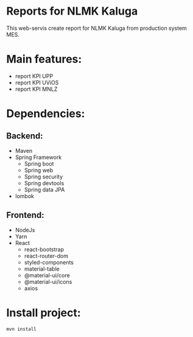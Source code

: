 # Reports for NLMK Kaluga

This web-servis create report for NLMK Kaluga from production system MES.

# Main features:
* report KPI UPP
* report KPI UViOS
* report KPI MNLZ

# Dependencies:
## Backend:
* Maven
* Spring Framework
    * Spring boot
    * Spring web
    * Spring security
    * Spring devtools
    * Spring data JPA
* lombok
## Frontend:
* NodeJs
* Yarn
* React
    * react-bootstrap
    * react-router-dom
    * styled-components
    * material-table
    * @material-ui/core
    * @material-ui/icons
    * axios
# Install project:
`mvn install`
